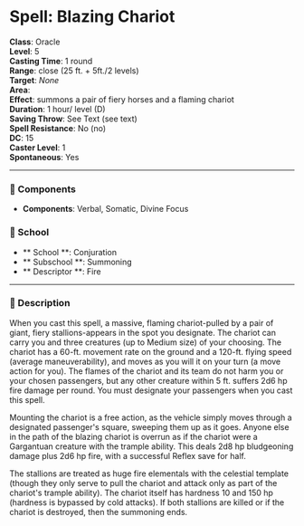
# Spell: Blazing Chariot
**Class**: Oracle  
**Level**: 5  
**Casting Time**: 1 round  
**Range**: close (25 ft. + 5ft./2 levels)  
**Target**: _None_  
**Area**:   
**Effect**: summons a pair of fiery horses and a flaming chariot  
**Duration**: 1 hour/ level (D)  
**Saving Throw**: See Text (see text)  
**Spell Resistance**: No (no)  
**DC**: 15  
**Caster Level**: 1  
**Spontaneous**: Yes

---

### 🔮 Components
- **Components**: Verbal, Somatic, Divine Focus

### 🏫 School
- ** School **: Conjuration
- ** Subschool **: Summoning
- ** Descriptor **: Fire
---

### 📜 Description
When you cast this spell, a massive, flaming chariot-pulled by a pair of giant, fiery stallions-appears in the spot you designate. The chariot can carry you and three creatures (up to Medium size) of your choosing. The chariot has a 60-ft. movement rate on the ground and a 120-ft. flying speed (average maneuverability), and moves as you will it on your turn (a move action for you). The flames of the chariot and its team do not harm you or your chosen passengers, but any other creature within 5 ft. suffers 2d6 hp fire damage per round. You must designate your passengers when you cast this spell.

Mounting the chariot is a free action, as the vehicle simply moves through a designated passenger's square, sweeping them up as it goes. Anyone else in the path of the blazing chariot is overrun as if the chariot were a Gargantuan creature with the trample ability. This deals 2d8 hp bludgeoning damage plus 2d6 hp fire, with a successful Reflex save for half.

The stallions are treated as huge fire elementals with the celestial template (though they only serve to pull the chariot and attack only as part of the chariot's trample ability). The chariot itself has hardness 10 and 150 hp (hardness is bypassed by cold attacks). If both stallions are killed or if the chariot is destroyed, then the summoning ends.
